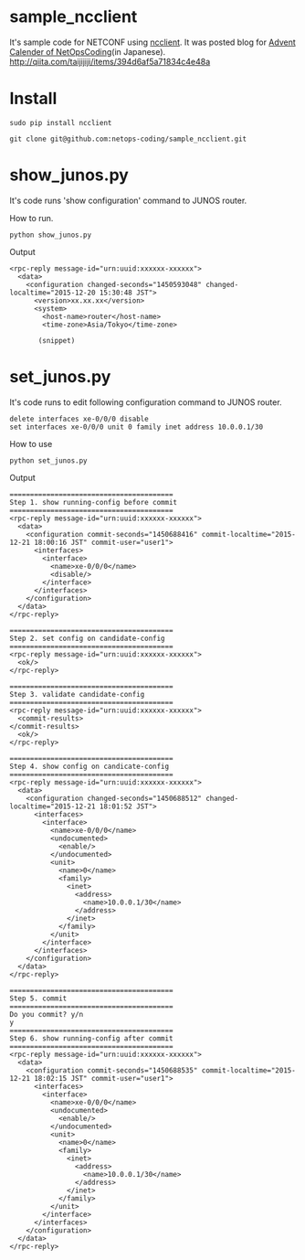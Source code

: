 # sample_ncclient
It's sample code for NETCONF using [ncclient](https://github.com/ncclient/ncclient).
It was posted blog for [Advent Calender of NetOpsCoding](http://qiita.com/advent-calendar/2015/netopscoding)(in Japanese).
http://qiita.com/taijijiji/items/394d6af5a71834c4e48a

# Install
```
sudo pip install ncclient
```

```
git clone git@github.com:netops-coding/sample_ncclient.git
```

# show_junos.py
It's code runs 'show configuration' command to JUNOS router.

How to run.

```
python show_junos.py
```

Output

```
<rpc-reply message-id="urn:uuid:xxxxxx-xxxxxx">
  <data>
    <configuration changed-seconds="1450593048" changed-localtime="2015-12-20 15:30:48 JST">
      <version>xx.xx.xx</version>
      <system>
        <host-name>router</host-name>
        <time-zone>Asia/Tokyo</time-zone>

       (snippet)
```

# set_junos.py
It's code runs to edit following configuration command to JUNOS router.

```
delete interfaces xe-0/0/0 disable
set interfaces xe-0/0/0 unit 0 family inet address 10.0.0.1/30
```

How to use

```
python set_junos.py
```

Output

```
========================================
Step 1. show running-config before commit
========================================
<rpc-reply message-id="urn:uuid:xxxxxx-xxxxxx">
  <data>
    <configuration commit-seconds="1450688416" commit-localtime="2015-12-21 18:00:16 JST" commit-user="user1">
      <interfaces>
        <interface>
          <name>xe-0/0/0</name>
          <disable/>
        </interface>
      </interfaces>
    </configuration>
  </data>
</rpc-reply>

========================================
Step 2. set config on candidate-config
========================================
<rpc-reply message-id="urn:uuid:xxxxxx-xxxxxx">
  <ok/>
</rpc-reply>

========================================
Step 3. validate candidate-config
========================================
<rpc-reply message-id="urn:uuid:xxxxxx-xxxxxx">
  <commit-results>
</commit-results>
  <ok/>
</rpc-reply>

========================================
Step 4. show config on candicate-config
========================================
<rpc-reply message-id="urn:uuid:xxxxxx-xxxxxx">
  <data>
    <configuration changed-seconds="1450688512" changed-localtime="2015-12-21 18:01:52 JST">
      <interfaces>
        <interface>
          <name>xe-0/0/0</name>
          <undocumented>
            <enable/>
          </undocumented>
          <unit>
            <name>0</name>
            <family>
              <inet>
                <address>
                  <name>10.0.0.1/30</name>
                </address>
              </inet>
            </family>
          </unit>
        </interface>
      </interfaces>
    </configuration>
  </data>
</rpc-reply>

========================================
Step 5. commit
========================================
Do you commit? y/n
y
========================================
Step 6. show running-config after commit
========================================
<rpc-reply message-id="urn:uuid:xxxxxx-xxxxxx">
  <data>
    <configuration commit-seconds="1450688535" commit-localtime="2015-12-21 18:02:15 JST" commit-user="user1">
      <interfaces>
        <interface>
          <name>xe-0/0/0</name>
          <undocumented>
            <enable/>
          </undocumented>
          <unit>
            <name>0</name>
            <family>
              <inet>
                <address>
                  <name>10.0.0.1/30</name>
                </address>
              </inet>
            </family>
          </unit>
        </interface>
      </interfaces>
    </configuration>
  </data>
</rpc-reply>
```
